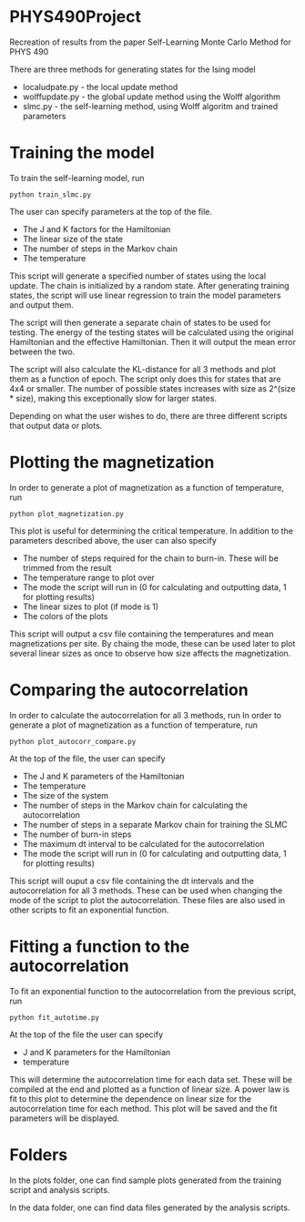 # PHYS490Project
Recreation of results from the paper Self-Learning Monte Carlo Method for PHYS 490

There are three methods for generating states for the Ising model
- localudpate.py - the local update method
- wolffupdate.py - the global update method using the Wolff algorithm
- slmc.py - the self-learning method, using Wolff algoritm and trained parameters

# Training the model
To train the self-learning model, run
```
python train_slmc.py
```
The user can specify parameters at the top of the file.
- The J and K factors for the Hamiltonian
- The linear size of the state
- The number of steps in the Markov chain
- The temperature

This script will generate a specified number of states using the local update. The chain is initialized by a random state. After generating training states, the script will use linear regression to train the model parameters and output them.

The script will then generate a separate chain of states to be used for testing. The energy of the testing states will be calculated using the original Hamiltonian and the effective Hamiltonian. Then it will output the mean error between the two.

The script will also calculate the KL-distance for all 3 methods and plot them as a function of epoch. The script only does this for states that are 4x4 or smaller. The number of possible states increases with size as 2^(size * size), making this exceptionally slow for larger states. 

Depending on what the user wishes to do, there are three different scripts that output data or plots.

# Plotting the magnetization
In order to generate a plot of magnetization as a function of temperature, run
```
python plot_magnetization.py
```
This plot is useful for determining the critical temperature. In addition to the parameters described above, the user can also specify
- The number of steps required for the chain to burn-in. These will be trimmed from the result
- The temperature range to plot over
- The mode the script will run in (0 for calculating and outputting data, 1 for plotting results)
- The linear sizes to plot (if mode is 1)
- The colors of the plots

This script will output a csv file containing the temperatures and mean magnetizations per site. By chaing the mode, these can be used later to plot several linear sizes as once to observe how size affects the magnetization.

# Comparing the autocorrelation
In order to calculate the autocorrelation for all 3 methods, run
In order to generate a plot of magnetization as a function of temperature, run
```
python plot_autocorr_compare.py
```
At the top of the file, the user can specify
- The J and K parameters of the Hamiltonian
- The temperature
- The size of the system
- The number of steps in the Markov chain for calculating the autocorrelation
- The number of steps in a separate Markov chain for training the SLMC
- The number of burn-in steps
- The maximum dt interval to be calculated for the autocorrelation
- The mode the script will run in (0 for calculating and outputting data, 1 for plotting results)

This script will ouput a csv file containing the dt intervals and the autocorrelation for all 3 methods. These can be used when changing the mode of the script to plot the autocorrelation. These files are also used in other scripts to fit an exponential function.

# Fitting a function to the autocorrelation
To fit an exponential function to the autocorrelation from the previous script, run
```
python fit_autotime.py
```
At the top of the file the user can specify
- J and K parameters for the Hamiltonian
- temperature

This will determine the autocorrelation time for each data set. These will be compiled at the end and plotted as a function of linear size. A power law is fit to this plot to determine the dependence on linear size for the autocorrelation time for each method. This plot will be saved and the fit parameters will be displayed.

# Folders
In the plots folder, one can find sample plots generated from the training script and analysis scripts.

In the data folder, one can find data files generated by the analysis scripts.

